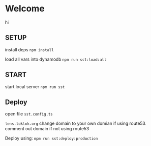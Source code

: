 # Welcome

hi

## SETUP

install deps
`npm install`

load all vars into dynamodb
`npm run sst:load:all`

## START

start local server
`npm run sst`

## Deploy

open file `sst.config.ts` 

`lens.loklok.org`
change domain to your own domian if using route53.
comment out domain if not using route53

Deploy using:
`npm run sst:deploy:production`